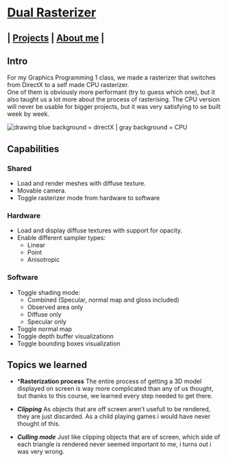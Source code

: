 # [Dual Rasterizer](https://github.com/DaanDemaecker/DualRasterizer)

## | [Projects](https://daandemaecker.github.io)  |    [About me](https://daandemaecker.github.io/AboutMe.html)  |

## Intro
For my Graphics Programming 1 class, we made a rasterizer that switches from DirectX to a self made CPU rasterizer.  
One of them is obviously more performant (try to guess which one), but it also taught us a lot more about the process of rasterising. 
The CPU version will never be usable for bigger projects, but it was very satisfying to se built week by week.  

<img src="../Content/DualRasterizer.gif" alt="drawing"/>  
blue background = directX | gray background = CPU

## Capabilities
### Shared
- Load and render meshes with diffuse texture.
- Movable camera.  
- Toggle rasterizer mode from hardware to software
### Hardware
- Load and display diffuse textures with support for opacity.
- Enable different sampler types:
    - Linear
    - Point
    - Anisotropic
### Software
- Toggle shading mode:
    - Combined (Specular, normal map and gloss included)
    - Observed area only
    - Diffuse only
    - Specular only
- Toggle normal map
- Toggle depth buffer visualizationn
- Toggle bounding boxes visualization


## Topics we learned
- ***Rasterization process**
  The entire process of getting a 3D model displayed on screen is way more complicated than any of us thought, but thanks to this course, we learned every step needed to get there.

- ***Clipping***
  As objects that are off screen aren't usefull to be rendered, they are just discarded. As a child playing games i would have never thought of this.

- ***Culling mode***
  Just like clipping objects that are of screen, which side of each triangle is rendered never seemed important to me, i turns out i was very wrong.  




  
